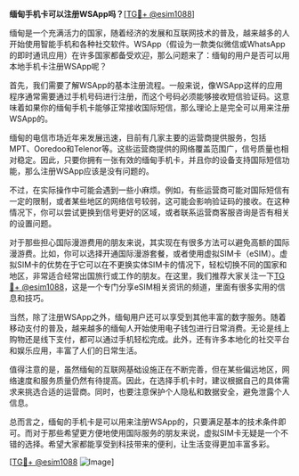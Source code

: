 **缅甸手机卡可以注册WSApp吗？**[[TG💪+ @esim1088](https://t.me/s/esim1088)]

缅甸是一个充满活力的国家，随着经济的发展和互联网技术的普及，越来越多的人开始使用智能手机和各种社交软件。WSApp（假设为一款类似微信或WhatsApp的即时通讯应用）在许多国家都备受欢迎，那么问题来了：缅甸的用户是否可以用本地手机卡注册WSApp呢？

首先，我们需要了解WSApp的基本注册流程。一般来说，像WSApp这样的应用程序通常需要通过手机号码进行注册，而这个号码必须能够接收短信验证码。这意味着如果你的缅甸手机卡能够正常接收国际短信，那么理论上是完全可以用来注册WSApp的。

缅甸的电信市场近年来发展迅速，目前有几家主要的运营商提供服务，包括MPT、Ooredoo和Telenor等。这些运营商提供的网络覆盖范围广，信号质量也相对稳定。因此，只要你拥有一张有效的缅甸手机卡，并且你的设备支持国际短信功能，那么注册WSApp应该是没有问题的。

不过，在实际操作中可能会遇到一些小麻烦。例如，有些运营商可能对国际短信有一定的限制，或者某些地区的网络信号较弱，这可能会影响验证码的接收。在这种情况下，你可以尝试更换到信号更好的区域，或者联系运营商客服咨询是否有相关的设置问题。

对于那些担心国际漫游费用的朋友来说，其实现在有很多方法可以避免高额的国际漫游费。比如，你可以选择开通国际漫游套餐，或者使用虚拟SIM卡（eSIM）。虚拟SIM卡的优势在于它可以在不更换实体SIM卡的情况下，轻松切换不同的国家和地区，非常适合经常出国旅行或工作的朋友。在这里，我们推荐大家关注一下[TG💪+ @esim1088](https://t.me/s/esim1088)，这是一个专门分享eSIM相关资讯的频道，里面有很多实用的信息和技巧。

当然，除了注册WSApp之外，缅甸用户还可以享受到其他丰富的数字服务。随着移动支付的普及，越来越多的缅甸人开始使用电子钱包进行日常消费。无论是线上购物还是线下支付，都可以通过手机轻松完成。此外，还有许多本地化的社交平台和娱乐应用，丰富了人们的日常生活。

值得注意的是，虽然缅甸的互联网基础设施正在不断完善，但在某些偏远地区，网络速度和服务质量仍然有待提高。因此，在选择手机卡时，建议根据自己的具体需求来挑选合适的运营商。同时，也要注意保护个人隐私和数据安全，避免泄露个人信息。

总而言之，缅甸的手机卡是可以用来注册WSApp的，只要满足基本的技术条件即可。而对于那些希望更方便地使用国际服务的朋友来说，虚拟SIM卡无疑是一个不错的选择。希望大家都能享受到科技带来的便利，让生活变得更加丰富多彩。

[[TG💪+ @esim1088](https://t.me/s/esim1088) ![Image](https://i.postimg.cc/4NQfJmqS/Snipaste-2025-05-13-00-14-12.png)]